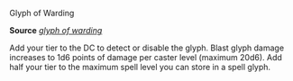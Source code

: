 Glyph of Warding

**Source** [_glyph of warding_](/pathfinderRPG/prd/spells/glyphOfWarding.html#_glyph-of-warding)

Add your tier to the DC to detect or disable the glyph. Blast glyph damage increases to 1d6 points of damage per caster level (maximum 20d6). Add half your tier to the maximum spell level you can store in a spell glyph.

